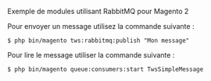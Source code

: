 Exemple de modules utilisant RabbitMQ pour Magento 2

Pour envoyer un message utilisez la commande suivante :
```
$ php bin/magento tws:rabbitmq:publish "Mon message"
```

Pour lire le message utiliser la commande suivante :
```
$ php bin/magento queue:consumers:start TwsSimpleMessage
```
